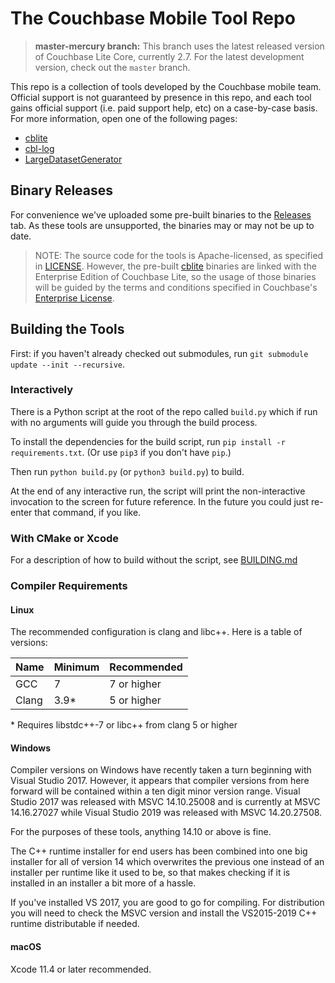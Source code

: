 # The Couchbase Mobile Tool Repo

> **master-mercury branch:** This branch uses the latest released version of Couchbase Lite Core, currently 2.7. For the latest development version, check out the `master` branch.

This repo is a collection of tools developed by the Couchbase mobile team.  Official support is not guaranteed by presence in this repo, and each tool gains official support (i.e. paid support help, etc) on a case-by-case basis.  For more information, open one of the following pages:

- [cblite](README.cblite.md)
- [cbl-log](README.cbl-log.md)
- [LargeDatasetGenerator](LargeDatasetGenerator/README.md)

## Binary Releases

For convenience we've uploaded some pre-built binaries to the [Releases](https://github.com/couchbaselabs/couchbase-mobile-tools/releases) tab. As these tools are unsupported, the binaries may or may not be up to date.

> NOTE: The source code for the tools is Apache-licensed, as specified in [LICENSE](https://github.com/couchbaselabs/couchbase-mobile-tools/blob/master/LICENSE). However, the pre-built [cblite](https://github.com/couchbaselabs/couchbase-mobile-tools/blob/master/README.cblite.md) binaries are linked with the Enterprise Edition of Couchbase Lite, so the usage of those binaries will be guided by the terms and conditions specified in Couchbase's [Enterprise License](https://www.couchbase.com/ESLA01162020).

## Building the Tools

First: if you haven't already checked out submodules, run `git submodule update --init --recursive`.

### Interactively

There is a Python script at the root of the repo called `build.py` which if run with no arguments will guide you through the build process.

To install the dependencies for the build script, run `pip install -r requirements.txt`. (Or use `pip3` if you don't have `pip`.)

Then run `python build.py` (or `python3 build.py`) to build.

 At the end of any interactive run, the script will print the non-interactive invocation to the screen for future reference. In the future you could just re-enter that command, if you like.

### With CMake or Xcode

For a description of how to build without the script, see [BUILDING.md](BUILDING.md)

### Compiler Requirements

#### Linux

The recommended configuration is clang and libc++.  Here is a table of versions:

| Name  | Minimum | Recommended |
|-------|---------|-------------|
| GCC   | 7       | 7 or higher |
| Clang | 3.9\*    | 5 or higher |

\* Requires libstdc++-7 or libc++ from clang 5 or higher

#### Windows

Compiler versions on Windows have recently taken a turn beginning with Visual Studio 2017.  However, it appears that compiler versions from here forward will be contained within a ten digit minor version range.  Visual Studio 2017 was released with MSVC 14.10.25008 and is currently at MSVC 14.16.27027 while Visual Studio 2019 was released with MSVC 14.20.27508.  

For the purposes of these tools, anything 14.10 or above is fine.  

The C++ runtime installer for end users has been combined into one big installer for all of version 14 which overwrites the previous one instead of an installer per runtime like it used to be, so that makes checking if it is installed in an installer a bit more of a hassle.  

If you've installed VS 2017, you are good to go for compiling.  For distribution you will need to check the MSVC version and install the VS2015-2019 C++ runtime distributable if needed.

#### macOS

Xcode 11.4 or later recommended.
